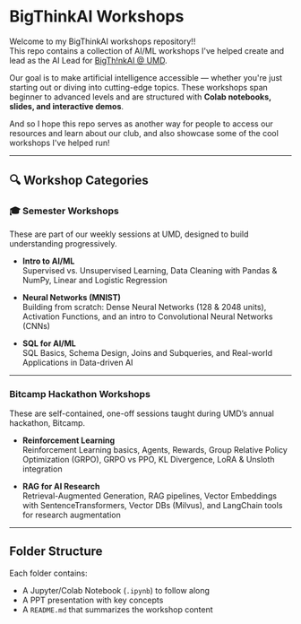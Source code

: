 # BigThinkAI Workshops

Welcome to my BigThinkAI workshops repository!!  
This repo contains a collection of AI/ML workshops I've helped create and lead as the AI Lead for [BigTh!nkAI @ UMD](https://terplink.umd.edu/organization/bigthinkai).

Our goal is to make artificial intelligence accessible — whether you're just starting out or diving into cutting-edge topics. These workshops span beginner to advanced levels and are structured with **Colab notebooks, slides, and interactive demos**.

And so I hope this repo serves as another way for people to access our resources and learn about our club, and also showcase some of the cool workshops I've helped run!

---

## 🔍 Workshop Categories

### 🎓 Semester Workshops
These are part of our weekly sessions at UMD, designed to build understanding progressively.

- **Intro to AI/ML**  
  Supervised vs. Unsupervised Learning, Data Cleaning with Pandas & NumPy, Linear and Logistic Regression

- **Neural Networks (MNIST)**  
  Building from scratch: Dense Neural Networks (128 & 2048 units), Activation Functions, and an intro to Convolutional Neural Networks (CNNs)

- **SQL for AI/ML**  
  SQL Basics, Schema Design, Joins and Subqueries, and Real-world Applications in Data-driven AI

---

### Bitcamp Hackathon Workshops
These are self-contained, one-off sessions taught during UMD’s annual hackathon, Bitcamp.

- **Reinforcement Learning**  
  Reinforcement Learning basics, Agents, Rewards, Group Relative Policy Optimization (GRPO), GRPO vs PPO, KL Divergence, LoRA & Unsloth integration

- **RAG for AI Research**  
  Retrieval-Augmented Generation, RAG pipelines, Vector Embeddings with SentenceTransformers, Vector DBs (Milvus), and LangChain tools for research augmentation

---

## Folder Structure
Each folder contains:
- A Jupyter/Colab Notebook (`.ipynb`) to follow along
- A PPT presentation with key concepts
- A `README.md` that summarizes the workshop content